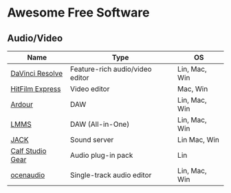 # Awesome Free Software

## Audio/Video

Name | Type | OS
---- | ---- | --
[DaVinci Resolve](https://www.blackmagicdesign.com/ru/products/davinciresolve/) | Feature-rich audio/video editor | Lin, Mac, Win
[HitFilm Express](https://hitfilm.com/express/) | Video editor | Mac, Win
[Ardour](https://ardour.org/) | DAW | Lin, Mac, Win
[LMMS](https://lmms.io/) | DAW (All-in-One) | Lin, Mac, Win
[JACK](http://jackaudio.org/) | Sound server | Lin Mac, Win
[Calf Studio Gear](https://calf-studio-gear.org/) | Audio plug-in pack | Lin
[ocenaudio](https://www.ocenaudio.com/) | Single-track audio editor | Lin, Mac, Win

